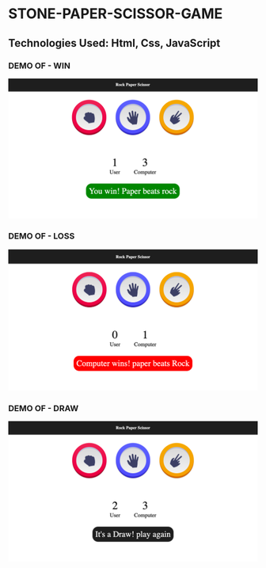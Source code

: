 # STONE-PAPER-SCISSOR-GAME

## Technologies Used: Html, Css, JavaScript
### DEMO OF - WIN 
![Win Image](RESULT/Win.png)


### DEMO OF - LOSS 
![Win Image](RESULT/loss.png)

### DEMO OF - DRAW 
![Win Image](RESULT/draw.png)
